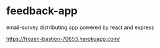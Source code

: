 # feedback-app
email-survey distributing app powered by react and express

https://frozen-bastion-70653.herokuapp.com/
